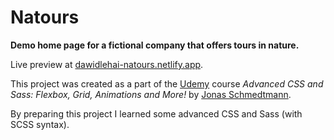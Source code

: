 # Natours

**Demo home page for a fictional company that offers tours in nature.**

Live preview at [dawidlehai-natours.netlify.app](https://dawidlehai-natours.netlify.app/).

This project was created as a part of the [Udemy](https://www.udemy.com/ 'Udemy') course _Advanced CSS and Sass: Flexbox, Grid, Animations and More!_ by [Jonas Schmedtmann](https://twitter.com/jonasschmedtman 'Jonas Schmedtmann on Twitter').

By preparing this project I learned some advanced CSS and Sass (with SCSS syntax).
